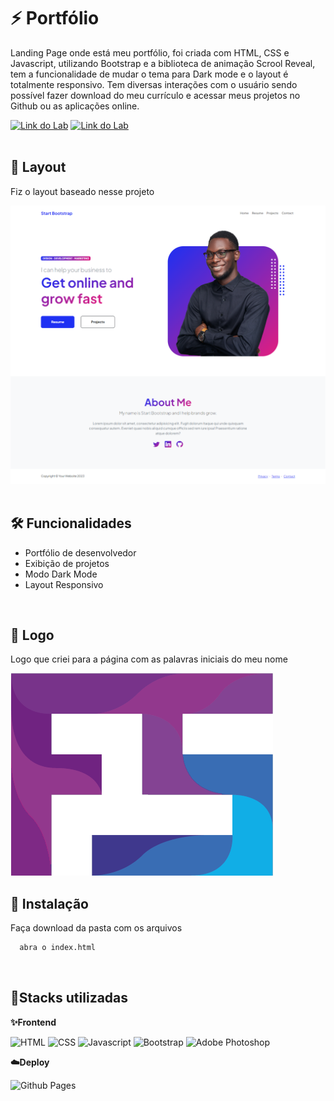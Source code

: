 # ⚡️ Portfólio

Landing Page onde está meu portfólio, foi criada com HTML, CSS e Javascript, utilizando Bootstrap e a biblioteca de animação Scrool Reveal, tem a funcionalidade de mudar o tema para Dark mode e o layout é totalmente responsivo. Tem diversas interações com o usuário sendo possível fazer download do meu currículo e acessar meus projetos no Github ou as aplicações online. 

[![Link do Lab](https://img.shields.io/badge/▶-000?style=for-the-badge&logo=movie&logoColor=E94D5F)](https://fabianosantos79.github.io/NovoPortfolio/)
[![Link do Lab](https://img.shields.io/badge/Acesse%20o%20Projeto%20na%20Web-F4181C?style=for-the-badge)](https://fabianosantos79.github.io/NovoPortfolio/)
<br/><br/>


## 🎯 Layout

Fiz o layout baseado nesse projeto

![App Referencia](https://raw.githubusercontent.com/fabianosantos79/NovoPortfolio/main/assets/personal_page.png)
<br/><br/>

## 🛠 Funcionalidades

- Portfólio de desenvolvedor
- Exibição de projetos
- Modo Dark Mode
- Layout Responsivo
<br/>

## 🎨 Logo

Logo que criei para a página com as palavras iniciais do meu nome
  
![Logo](https://raw.githubusercontent.com/fabianosantos79/NovoPortfolio/main/assets/logo_fs.png)
<br/>

## 🚀 Instalação

Faça download da pasta com os arquivos

```bash
  abra o index.html
```
<br/>


## 🔗Stacks utilizadas

**✨Frontend**

![HTML](https://img.shields.io/badge/HTML5-E34F26?style=for-the-badge&logo=html5&logoColor=white) ![CSS](https://img.shields.io/badge/CSS3-1572B6?style=for-the-badge&logo=css3&logoColor=white) ![Javascript](https://img.shields.io/badge/JavaScript-323330?style=for-the-badge&logo=javascript&logoColor=F7DF1E) ![Bootstrap](https://img.shields.io/badge/bootstrap-%238511FA.svg?style=for-the-badge&logo=bootstrap&logoColor=white) ![Adobe Photoshop](https://img.shields.io/badge/adobe%20photoshop-%2331A8FF.svg?style=for-the-badge&logo=adobe%20photoshop&logoColor=white)
<br/>


**☁️Deploy**

![Github Pages](https://img.shields.io/badge/github%20pages-121013?style=for-the-badge&logo=github&logoColor=white)

